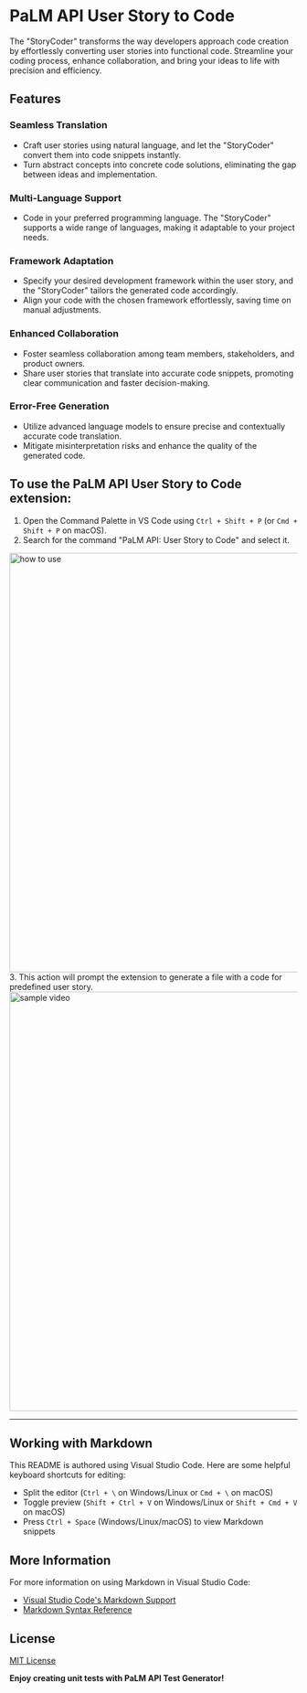 # PaLM API User Story to Code

The "StoryCoder" transforms the way developers approach code creation by effortlessly converting user stories into functional code. Streamline your coding process, enhance collaboration, and bring your ideas to life with precision and efficiency.

## Features
### Seamless Translation
 - Craft user stories using natural language, and let the "StoryCoder" convert them into code snippets instantly.
 - Turn abstract concepts into concrete code solutions, eliminating the gap between ideas and implementation.

### Multi-Language Support
 - Code in your preferred programming language. The "StoryCoder" supports a wide range of languages, making it adaptable to your project needs.

### Framework Adaptation
 - Specify your desired development framework within the user story, and the "StoryCoder" tailors the generated code accordingly.
 - Align your code with the chosen framework effortlessly, saving time on manual adjustments.

### Enhanced Collaboration
 - Foster seamless collaboration among team members, stakeholders, and product owners.
 - Share user stories that translate into accurate code snippets, promoting clear communication and faster decision-making.

### Error-Free Generation
 - Utilize advanced language models to ensure precise and contextually accurate code translation.
 - Mitigate misinterpretation risks and enhance the quality of the generated code.

## To use the PaLM API User Story to Code extension:

1. Open the Command Palette in VS Code using `Ctrl + Shift + P` (or `Cmd + Shift + P` on macOS).
2. Search for the command "PaLM API: User Story to Code" and select it.
<img src="https://storage.googleapis.com/palm-api-images/userstory1.png" alt="how to use" width="734">
3. This action will prompt the extension to generate a file with a code for predefined user story.
<img src="https://storage.googleapis.com/palm-api-images/userstory2.gif" alt="sample video" width="734">

---

## Working with Markdown

This README is authored using Visual Studio Code. Here are some helpful keyboard shortcuts for editing:

* Split the editor (`Ctrl + \` on Windows/Linux or `Cmd + \` on macOS)
* Toggle preview (`Shift + Ctrl + V` on Windows/Linux or `Shift + Cmd + V` on macOS)
* Press `Ctrl + Space` (Windows/Linux/macOS) to view Markdown snippets

## More Information

For more information on using Markdown in Visual Studio Code:

* [Visual Studio Code's Markdown Support](http://code.visualstudio.com/docs/languages/markdown)
* [Markdown Syntax Reference](https://help.github.com/articles/markdown-basics/)

## License

[MIT License](./LICENSE)

**Enjoy creating unit tests with PaLM API Test Generator!**
